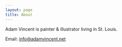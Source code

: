 ```yaml
---
layout: page
title: About
---
```


Adam Vincent is painter & illustrator living in St. Louis.  

Email: info@adamvincent.net
